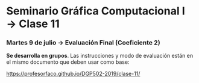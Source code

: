 # Seminario Gráfica Computacional I → Clase 11

### Martes 9 de julio → Evaluación Final (Coeficiente 2)

**Se desarrolla en grupos**. Las instrucciones y modo de evaluación están en el mismo documento que deben usar como base:

https://profesorfaco.github.io/DGP502-2019/clase-11/

